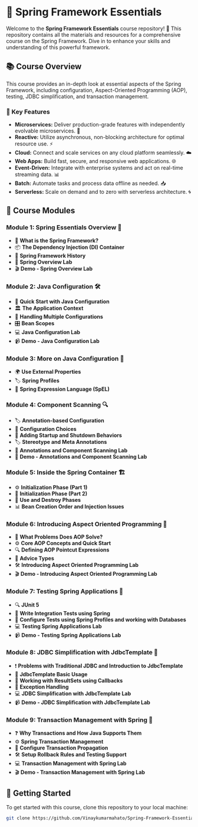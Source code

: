 # 🌟 Spring Framework Essentials

Welcome to the **Spring Framework Essentials** course repository! 🚀 This repository contains all the materials and resources for a comprehensive course on the Spring Framework. Dive in to enhance your skills and understanding of this powerful framework.

## 📚 Course Overview

This course provides an in-depth look at essential aspects of the Spring Framework, including configuration, Aspect-Oriented Programming (AOP), testing, JDBC simplification, and transaction management.

### 🎯 Key Features

- **Microservices:** Deliver production-grade features with independently evolvable microservices. 🔧
- **Reactive:** Utilize asynchronous, non-blocking architecture for optimal resource use. ⚡
- **Cloud:** Connect and scale services on any cloud platform seamlessly. ☁️
- **Web Apps:** Build fast, secure, and responsive web applications. 🌐
- **Event-Driven:** Integrate with enterprise systems and act on real-time streaming data. 📊
- **Batch:** Automate tasks and process data offline as needed. 📥
- **Serverless:** Scale on demand and to zero with serverless architecture. 🌀

## 📑 Course Modules

### **Module 1: Spring Essentials Overview** 🌟
- 📝 **What is the Spring Framework?** 
- 📦 **The Dependency Injection (DI) Container** 
- 📜 **Spring Framework History** 
- 🧪 **Spring Overview Lab** 
- 🎬 **Demo - Spring Overview Lab** 

### **Module 2: Java Configuration** 🛠️
- 🚀 **Quick Start with Java Configuration** 
- 🏛️ **The Application Context** 
- 🔄 **Handling Multiple Configurations** 
- 🎛️ **Bean Scopes** 
- 💻 **Java Configuration Lab** 
- 📹 **Demo - Java Configuration Lab** 

### **Module 3: More on Java Configuration** 📜
- 🌍 **Use External Properties** 
- 🏷️ **Spring Profiles** 
- 🧩 **Spring Expression Language (SpEL)** 

### **Module 4: Component Scanning** 🔍
- 🏷️ **Annotation-based Configuration** 
- 🔧 **Configuration Choices** 
- 🔄 **Adding Startup and Shutdown Behaviors** 
- 🏷️ **Stereotype and Meta Annotations** 
- 🔬 **Annotations and Component Scanning Lab** 
- 🎥 **Demo - Annotations and Component Scanning Lab** 

### **Module 5: Inside the Spring Container** 🏗️
- ⚙️ **Initialization Phase (Part 1)** 
- 🔄 **Initialization Phase (Part 2)** 
- 🚧 **Use and Destroy Phases** 
- 📊 **Bean Creation Order and Injection Issues** 

### **Module 6: Introducing Aspect Oriented Programming** 🎯
- 🎯 **What Problems Does AOP Solve?** 
- ⚙️ **Core AOP Concepts and Quick Start** 
- 🔍 **Defining AOP Pointcut Expressions** 
- 🧩 **Advice Types** 
- 🛠️ **Introducing Aspect Oriented Programming Lab** 
- 🎬 **Demo - Introducing Aspect Oriented Programming Lab** 

### **Module 7: Testing Spring Applications** 🧪
- 🔍 **JUnit 5** 
- 🧩 **Write Integration Tests using Spring** 
- 🔄 **Configure Tests using Spring Profiles and working with Databases** 
- 💻 **Testing Spring Applications Lab** 
- 📹 **Demo - Testing Spring Applications Lab** 

### **Module 8: JDBC Simplification with JdbcTemplate** 💾
- ❗ **Problems with Traditional JDBC and Introduction to JdbcTemplate** 
- 🧰 **JdbcTemplate Basic Usage** 
- 🧪 **Working with ResultSets using Callbacks** 
- 🚧 **Exception Handling** 
- 💻 **JDBC Simplification with JdbcTemplate Lab** 
- 📹 **Demo - JDBC Simplification with JdbcTemplate Lab** 

### **Module 9: Transaction Management with Spring** 🔄
- ❓ **Why Transactions and How Java Supports Them** 
- ⚙️ **Spring Transaction Management** 
- 🔄 **Configure Transaction Propagation** 
- 🛠️ **Setup Rollback Rules and Testing Support** 
- 💻 **Transaction Management with Spring Lab** 
- 🎬 **Demo - Transaction Management with Spring Lab** 

## 🚀 Getting Started

To get started with this course, clone this repository to your local machine:
```bash
git clone https://github.com/Vinaykumarmahato/Spring-Framework-Essentials.git
